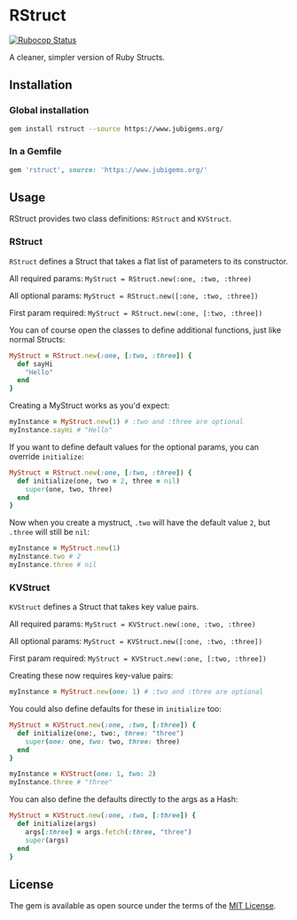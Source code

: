# RStruct

[![Rubocop Status](https://github.com/jubishop/rstruct/workflows/Rubocop/badge.svg)](https://github.com/jubishop/rstruct/actions/workflows/rubocop.yml)

A cleaner, simpler version of Ruby Structs.

## Installation

### Global installation

```zsh
gem install rstruct --source https://www.jubigems.org/
```

### In a Gemfile

```ruby
gem 'rstruct', source: 'https://www.jubigems.org/'
```

## Usage

RStruct provides two class definitions:  `RStruct` and `KVStruct`.

### RStruct

`RStruct` defines a Struct that takes a flat list of parameters to its constructor.

All required params:  `MyStruct = RStruct.new(:one, :two, :three)`

All optional params:  `MyStruct = RStruct.new([:one, :two, :three])`

First param required:  `MyStruct = RStruct.new(:one, [:two, :three])`

You can of course open the classes to define additional functions, just like normal Structs:

```ruby
MyStruct = RStruct.new(:one, [:two, :three]) {
  def sayHi
    "Hello"
  end
}
```

Creating a MyStruct works as you'd expect:

```ruby
myInstance = MyStruct.new(1) # :two and :three are optional
myInstance.sayHi # "Hello"
```

If you want to define default values for the optional params, you can override `initialize`:

```ruby
MyStruct = RStruct.new(:one, [:two, :three]) {
  def initialize(one, two = 2, three = nil)
    super(one, two, three)
  end
}
```

Now when you create a mystruct, `.two` will have the default value `2`, but `.three` will still be `nil`:

```ruby
myInstance = MyStruct.new(1)
myInstance.two # 2
myInstance.three # nil
```

### KVStruct

`KVStruct` defines a Struct that takes key value pairs.

All required params:  `MyStruct = KVStruct.new(:one, :two, :three)`

All optional params:  `MyStruct = KVStruct.new([:one, :two, :three])`

First param required:  `MyStruct = KVStruct.new(:one, [:two, :three])`

Creating these now requires key-value pairs:

```ruby
myInstance = MyStruct.new(one: 1) # :two and :three are optional
```

You could also define defaults for these in `initialize` too:

```ruby
MyStruct = KVStruct.new(:one, :two, [:three]) {
  def initialize(one:, two:, three: "three")
    super(one: one, two: two, three: three)
  end
}
```

```ruby
myInstance = KVStruct(one: 1, two: 2)
myInstance.three # "three"
```

You can also define the defaults directly to the args as a Hash:

```ruby
MyStruct = KVStruct.new(:one, :two, [:three]) {
  def initialize(args)
    args[:three] = args.fetch(:three, "three")
    super(args)
  end
}
```

## License

The gem is available as open source under the terms of the [MIT License](https://opensource.org/licenses/MIT).
